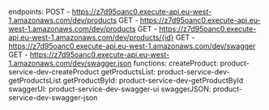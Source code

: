 endpoints:
  POST - https://z7d95oanc0.execute-api.eu-west-1.amazonaws.com/dev/products
  GET - https://z7d95oanc0.execute-api.eu-west-1.amazonaws.com/dev/products
  GET - https://z7d95oanc0.execute-api.eu-west-1.amazonaws.com/dev/products/{id}
  GET - https://z7d95oanc0.execute-api.eu-west-1.amazonaws.com/dev/swagger
  GET - https://z7d95oanc0.execute-api.eu-west-1.amazonaws.com/dev/swagger.json
functions:
  createProduct: product-service-dev-createProduct
  getProductsList: product-service-dev-getProductsList
  getProductById: product-service-dev-getProductById
  swaggerUI: product-service-dev-swagger-ui
  swaggerJSON: product-service-dev-swagger-json